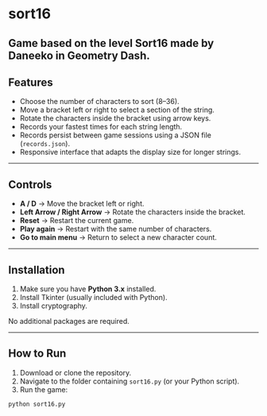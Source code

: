 # **sort16**
## Game based on the level Sort16 made by Daneeko in Geometry Dash.

## Features

- Choose the number of characters to sort (8–36).  
- Move a bracket left or right to select a section of the string.  
- Rotate the characters inside the bracket using arrow keys.  
- Records your fastest times for each string length.  
- Records persist between game sessions using a JSON file (`records.json`).  
- Responsive interface that adapts the display size for longer strings.  

---

## Controls

- **A / D** → Move the bracket left or right.  
- **Left Arrow / Right Arrow** → Rotate the characters inside the bracket.  
- **Reset** → Restart the current game.  
- **Play again** → Restart with the same number of characters.  
- **Go to main menu** → Return to select a new character count.  

---

## Installation

1. Make sure you have **Python 3.x** installed.  
2. Install Tkinter (usually included with Python).  
3. Install cryptography.

No additional packages are required.

---

## How to Run

1. Download or clone the repository.  
2. Navigate to the folder containing `sort16.py` (or your Python script).  
3. Run the game:

```bash
python sort16.py
